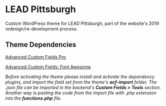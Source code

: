 # LEAD Pittsburgh
Custom WordPress theme for LEAD Pittsburgh, part of the website's 2019 redesign/re-development process.

## Theme Dependencies

[Advanced Custom Fields Pro](https://www.advancedcustomfields.com/pro/)

[Advanced Custom Fields: Font Awesome](https://wordpress.org/plugins/advanced-custom-fields-font-awesome/)

_Before activating the theme please install and activate the dependency plugins, and import the field set from the theme's __acf-import__ folder. The .json file can be imported in the backend's __Custom Fields > Tools__ section. Another way is pasting the code from the import file with .php extension into the __functions.php__ file._
